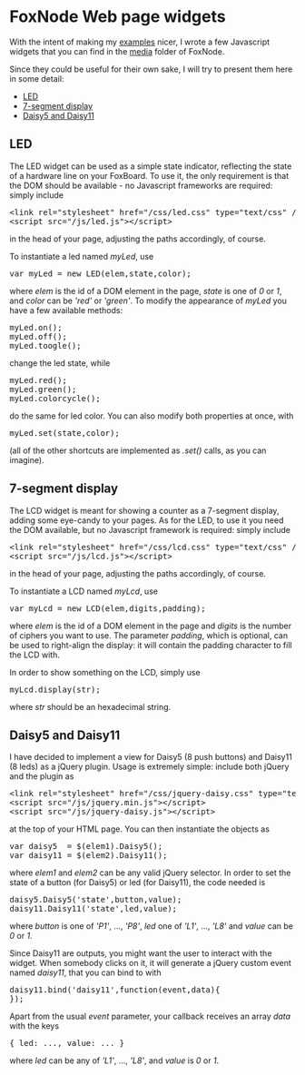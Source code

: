 # FoxNode Web page widgets

With the intent of making my [examples](https://github.com/ant9000/FoxNode/tree/master/examples/) nicer, I wrote a few Javascript widgets that you can find in the [media](https://github.com/ant9000/FoxNode/tree/master/media/js) folder of FoxNode. 

Since they could be useful for their own sake, I will try to present them here in some detail:

*  [LED](#led)
*  [7-segment display](?id=nodejs_widgets#lcd)
*  [Daisy5 and Daisy11](?id=nodejs_widgets#daisy)

<a name="led"></a>
## LED

The LED widget can be used as a simple state indicator, reflecting the state of a hardware line on your FoxBoard. To use it, the only requirement is that the DOM should be available - no Javascript frameworks are required: simply include

<pre class="prettyprint">
&lt;link rel=&quot;stylesheet&quot; href=&quot;/css/led.css&quot; type=&quot;text/css&quot; /&gt;
&lt;script src=&quot;/js/led.js&quot;&gt;&lt;/script&gt;
</pre>

in the head of your page, adjusting the paths accordingly, of course.

To instantiate a led named *myLed*, use

<pre class="prettyprint">
var myLed = new LED(elem,state,color);
</pre>

where *elem* is the id of a DOM element in the page, *state* is one of *0* or *1*, and *color* can be *'red'* or *'green'*. To modify the appearance of *myLed* you have a few available methods:


<pre class="prettyprint">
myLed.on();
myLed.off();
myLed.toogle();
</pre>

change the led state, while

<pre class="prettyprint">
myLed.red();
myLed.green();
myLed.colorcycle();
</pre>

do the same for led color. You can also modify both properties at once, with

<pre class="prettyprint">
myLed.set(state,color);
</pre>

(all of the other shortcuts are implemented as *.set()* calls, as you can imagine).


<a name="lcd"></a>
## 7-segment display

The LCD widget is meant for showing a counter as a 7-segment display, adding some eye-candy to your pages. As for the LED, to use it you need the DOM available, but no Javascript framework is required: simply include

<pre class="prettyprint">
&lt;link rel=&quot;stylesheet&quot; href=&quot;/css/lcd.css&quot; type=&quot;text/css&quot; /&gt;
&lt;script src=&quot;/js/lcd.js&quot;&gt;&lt;/script&gt;
</pre>

in the head of your page, adjusting the paths accordingly, of course.

To instantiate a LCD named *myLcd*, use

<pre class="prettyprint">
var myLcd = new LCD(elem,digits,padding);
</pre>

where *elem* is the id of a DOM element in the page and *digits* is the number of ciphers you want to use. The parameter *padding*, which is optional, can be used to right-align the display: it will contain the padding character to fill the LCD with.

In order to show something on the LCD, simply use

<pre class="prettyprint">
myLcd.display(str);
</pre>

where *str* should be an hexadecimal string.

<a name="daisy"></a>
## Daisy5 and Daisy11

I have decided to implement a view for Daisy5 (8 push buttons) and Daisy11 (8 leds) as a jQuery plugin. Usage is extremely simple:
include both jQuery and the plugin as

<pre class="prettyprint">
&lt;link rel=&quot;stylesheet&quot; href=&quot;/css/jquery-daisy.css&quot; type=&quot;text/css&quot; /&gt;
&lt;script src=&quot;/js/jquery.min.js&quot;&gt;&lt;/script&gt;
&lt;script src=&quot;/js/jquery-daisy.js&quot;&gt;&lt;/script&gt;
</pre>

at the top of your HTML page. You can then instantiate the objects as

<pre class="prettyprint">
var daisy5  = $(elem1).Daisy5();
var daisy11 = $(elem2).Daisy11();
</pre>

where *elem1* and *elem2* can be any valid jQuery selector. In order to set the state of a button (for Daisy5) or led (for Daisy11), the code needed is

<pre class="prettyprint">
daisy5.Daisy5('state',button,value);
daisy11.Daisy11('state',led,value);
</pre>

where *button* is one of *'P1'*, ..., *'P8'*, *led* one of *'L1'*, ..., *'L8'* and *value* can be *0* or *1*.

Since Daisy11 are outputs, you might want the user to interact with the widget. When somebody clicks on it, it will generate a jQuery custom event named *daisy11*, that you can bind to with

<pre class="prettyprint">
daisy11.bind('daisy11',function(event,data){ 
});
</pre>

Apart from the usual *event* parameter, your callback receives an array *data* with the keys

<pre class="prettyprint">
{ led: ..., value: ... }
</pre>

where *led* can be any of *'L1'*, ..., *'L8'*, and *value* is *0* or *1*.

